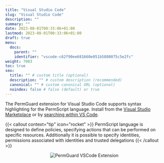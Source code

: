 ```yaml
---
title: "Visual Studio Code"
slug: "Visual Studio Code"
description: ""
summary: ""
date: 2023-08-01T00:33:06+01:00
lastmod: 2023-08-01T00:33:06+01:00
draft: true
menu:
  docs:
    parent: ""
    identifier: "vscode-c62f90ee681660e051b5880075c5e2fc"
weight: 7003
toc: true
seo:
  title: "" # custom title (optional)
  description: "" # custom description (recommended)
  canonical: "" # custom canonical URL (optional)
  noindex: false # false (default) or true
---
```

The PermGuard extension for Visual Studio Code supports syntax highlighting for the PermScript language. Install from the [Visual Studio Marketplace](https://marketplace.visualstudio.com/items?itemName=permguard.permguard) or by [searching within VS Code](https://code.visualstudio.com/docs/editor/extension-gallery#_search-for-an-extension).

{{< callout context="tip" icon="rocket" >}}
PermScript language is designed to define policies, specifying actions that can be performed on specific resources. Additionally it is possible to specify identities, permissions associated with identities and trusted delegations
{{< /callout >}}

<div style="text-align: center">
  <img alt="PermGuard VSCode Extension"  src="/images/devops/permguard-vscode-extension.png"/>
</div>
